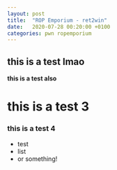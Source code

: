 ```yaml
---
layout: post
title:  "ROP Emporium - ret2win"
date:   2020-07-28 00:20:00 +0100
categories: pwn ropemporium
---
```

## this is a test lmao
**this is a test also**
# this is a test 3
### this is a test 4
 - test
 - list
 - or something!